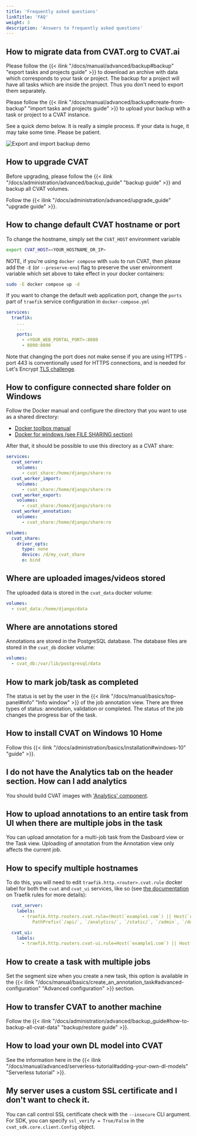 ```yaml
---
title: 'Frequently asked questions'
linkTitle: 'FAQ'
weight: 3
description: 'Answers to frequently asked questions'
---
```


<!--lint disable heading-style-->

## How to migrate data from CVAT.org to CVAT.ai

Please follow the {{< ilink "/docs/manual/advanced/backup#backup" "export tasks and projects guide" >}} to
download an archive with data which corresponds to your task or project. The backup for a
project will have all tasks which are inside the project. Thus you don't need to export
them separately.

Please follow the {{< ilink "/docs/manual/advanced/backup#create-from-backup" "import tasks and projects guide" >}}
to upload your backup with a task or project to a CVAT instance.

See a quick demo below. It is really a simple process. If your data is huge, it may take some time.
Please be patient.

![Export and import backup demo](
  https://user-images.githubusercontent.com/40690625/180879954-44afcd95-1e94-451a-9a60-2f3bd6482cbf.gif)


## How to upgrade CVAT

Before upgrading, please follow the {{< ilink "/docs/administration/advanced/backup_guide" "backup guide" >}}
and backup all CVAT volumes.

Follow the {{< ilink "/docs/administration/advanced/upgrade_guide" "upgrade guide" >}}.

## How to change default CVAT hostname or port

To change the hostname, simply set the `CVAT_HOST` environment variable

```bash
export CVAT_HOST=<YOUR_HOSTNAME_OR_IP>
```
NOTE, if you're using `docker compose` with `sudo` to run CVAT, then please add the `-E` (or `--preserve-env`)
flag to preserve the user environment variable which set above to take effect in your docker containers:

```bash
sudo -E docker compose up -d
```

If you want to change the default web application port, change the `ports` part of `traefik` service configuration
in `docker-compose.yml`

```yml
services:
  traefik:
    ...
    ...
    ports:
      - <YOUR_WEB_PORTAL_PORT>:8080
      - 8090:8090
```

Note that changing the port does not make sense if you are using HTTPS - port 443 is conventionally
used for HTTPS connections, and is needed for Let's Encrypt [TLS challenge](https://doc.traefik.io/traefik/https/acme/#tlschallenge).

## How to configure connected share folder on Windows

Follow the Docker manual and configure the directory that you want to use as a shared directory:

- [Docker toolbox manual](https://docs.docker.com/toolbox/toolbox_install_windows/#optional-add-shared-directories)
- [Docker for windows (see FILE SHARING section)](https://docs.docker.com/docker-for-windows/#resources)

After that, it should be possible to use this directory as a CVAT share:

```yaml
services:
  cvat_server:
    volumes:
      - cvat_share:/home/django/share:ro
  cvat_worker_import:
    volumes:
      - cvat_share:/home/django/share:ro
  cvat_worker_export:
    volumes:
      - cvat_share:/home/django/share:ro
  cvat_worker_annotation:
    volumes:
      - cvat_share:/home/django/share:ro

volumes:
  cvat_share:
    driver_opts:
      type: none
      device: /d/my_cvat_share
      o: bind
```

## Where are uploaded images/videos stored

The uploaded data is stored in the `cvat_data` docker volume:

```yml
volumes:
  - cvat_data:/home/django/data
```

## Where are annotations stored

Annotations are stored in the PostgreSQL database. The database files are stored in the `cvat_db` docker volume:

```yml
volumes:
  - cvat_db:/var/lib/postgresql/data
```

## How to mark job/task as completed

The status is set by the user in the {{< ilink "/docs/manual/basics/top-panel#info" "Info window" >}}
of the job annotation view.
There are three types of status: annotation, validation or completed.
The status of the job changes the progress bar of the task.

## How to install CVAT on Windows 10 Home

Follow this {{< ilink "/docs/administration/basics/installation#windows-10" "guide" >}}.

## I do not have the Analytics tab on the header section. How can I add analytics

You should build CVAT images with ['Analytics' component](https://github.com/cvat-ai/cvat/tree/develop/components/analytics).

## How to upload annotations to an entire task from UI when there are multiple jobs in the task

You can upload annotation for a multi-job task from the Dasboard view or the Task view.
Uploading of annotation from the Annotation view only affects the current job.

## How to specify multiple hostnames

To do this, you will need to edit `traefik.http.<router>.cvat.rule` docker label for both the
`cvat` and `cvat_ui` services, like so
(see [the documentation](https://doc.traefik.io/traefik/routing/routers/#rule) on Traefik rules for more details):

```yaml
  cvat_server:
    labels:
      - traefik.http.routers.cvat.rule=(Host(`example1.com`) || Host(`example2.com`)) &&
          PathPrefix(`/api/`, `/analytics/`, `/static/`, `/admin`, `/documentation/`, `/django-rq`)

  cvat_ui:
    labels:
      - traefik.http.routers.cvat-ui.rule=Host(`example1.com`) || Host(`example2.com`)
```

## How to create a task with multiple jobs

Set the segment size when you create a new task, this option is available in the
{{< ilink "/docs/manual/basics/create_an_annotation_task#advanced-configuration" "Advanced configuration" >}}
section.

## How to transfer CVAT to another machine

Follow the
{{< ilink "/docs/administration/advanced/backup_guide#how-to-backup-all-cvat-data" "backup/restore guide" >}}.

## How to load your own DL model into CVAT

See the information here in the
{{< ilink "/docs/manual/advanced/serverless-tutorial#adding-your-own-dl-models" "Serverless tutorial" >}}.

## My server uses a custom SSL certificate and I don't want to check it.

You can call control SSL certificate check with the `--insecure` CLI argument.
For SDK, you can specify `ssl_verify = True/False` in the `cvat_sdk.core.client.Config` object.

